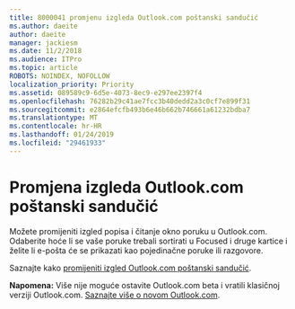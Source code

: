```yaml
---
title: 8000041 promjenu izgleda Outlook.com poštanski sandučić
ms.author: daeite
author: daeite
manager: jackiesm
ms.date: 11/2/2018
ms.audience: ITPro
ms.topic: article
ROBOTS: NOINDEX, NOFOLLOW
localization_priority: Priority
ms.assetid: 089589c9-6d5e-4073-8ec9-e297ee2397f4
ms.openlocfilehash: 76282b29c41ae7fcc3b40dedd2a3c0cf7e899f31
ms.sourcegitcommit: e2864efcfb493b6e46b662b746661a61232bdba7
ms.translationtype: MT
ms.contentlocale: hr-HR
ms.lasthandoff: 01/24/2019
ms.locfileid: "29461933"
---
```

# <a name="change-the-look-of-your-outlookcom-mailbox"></a>Promjena izgleda Outlook.com poštanski sandučić

Možete promijeniti izgled popisa i čitanje okno poruku u Outlook.com. Odaberite hoće li se vaše poruke trebali sortirati u Focused i druge kartice i želite li e-pošta će se prikazati kao pojedinačne poruke ili razgovore.
  
Saznajte kako [promijeniti izgled Outlook.com poštanski sandučić](https://go.microsoft.com/fwlink/p/?linkid=2001401&amp;clcid=0x409).
  
 **Napomena:** Više nije moguće ostavite Outlook.com beta i vratili klasičnoj verziji Outlook.com. [Saznajte više o novom Outlook.com](https://go.microsoft.com/fwlink/p/?linkid=874356).
  

